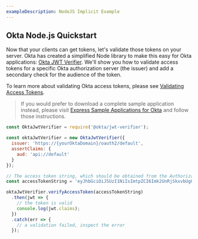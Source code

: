 ```yaml
---
exampleDescription: NodeJS Implicit Example
---
```


## Okta Node.js Quickstart

Now that your clients can get tokens, let's validate those tokens on your server. Okta has created a simplified Node library to make this easy for Okta applications: [Okta JWT Verifier](https://www.npmjs.com/package/@okta/jwt-verifier). We'll show you how to validate access tokens for a specific Okta authorization server (the issuer) and add a secondary check for the audience of the token.

To learn more about validating Okta access tokens, please see [Validating Access Tokens](/authentication-guide/tokens/validating-access-tokens).

> If you would prefer to download a complete sample application instead, please visit [Express Sample Applications for Okta][] and follow those instructions.

<DomainAdminWarning />

```javascript
const OktaJwtVerifier = require('@okta/jwt-verifier');

const oktaJwtVerifier = new OktaJwtVerifier({
  issuer: 'https://{yourOktaDomain}/oauth2/default',
  assertClaims: {
    aud: 'api://default'
  }
});

// The access token string, which should be obtained from the Authorization header on the request to your server
const accessTokenString = 'eyJhbGciOiJSUzI1NiIsImtpZCI6Imk2UnRjSkxvbUg0e...';

oktaJwtVerifier.verifyAccessToken(accessTokenString)
  .then(jwt => {
    // the token is valid
    console.log(jwt.claims);
  })
  .catch(err => {
    // a validation failed, inspect the error
  });
```
[Express Sample Applications for Okta]: https://github.com/okta/samples-nodejs-express-4
